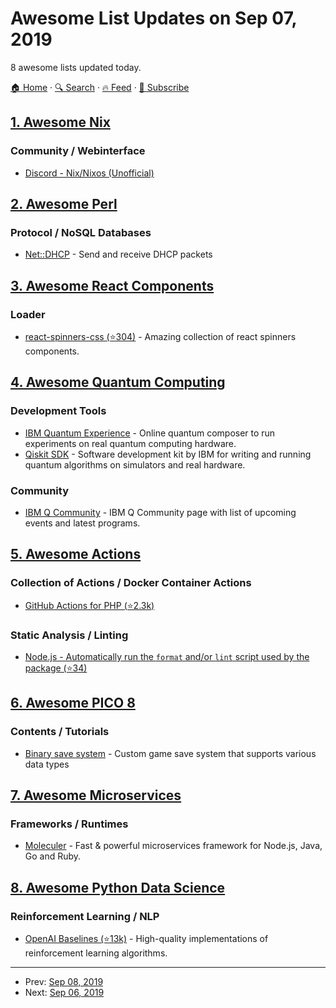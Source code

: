 # Awesome List Updates on Sep 07, 2019

8 awesome lists updated today.

[🏠 Home](/README.md) · [🔍 Search](https://test.trackawesomelist.com/search/) · [🔥 Feed](https://test.trackawesomelist.com/rss.xml) · [📮 Subscribe](https://trackawesomelist.us17.list-manage.com/subscribe?u=d2f0117aa829c83a63ec63c2f&id=36a103854c)



## [1. Awesome Nix](/content/nix-community/awesome-nix/README.md)

### Community / Webinterface

*   [Discord - Nix/Nixos (Unofficial)](https://discord.gg/BMUCQx6)

## [2. Awesome Perl](/content/hachiojipm/awesome-perl/README.md)

### Protocol / NoSQL Databases

*   [Net::DHCP](https://metacpan.org/pod/Net::DHCP) - Send and receive DHCP packets

## [3. Awesome React Components](/content/brillout/awesome-react-components/README.md)

### Loader

*   [react-spinners-css (⭐304)](https://github.com/JoshK2/react-spinners-css) - Amazing collection of react spinners components.

## [4. Awesome Quantum Computing](/content/desireevl/awesome-quantum-computing/README.md)

### Development Tools

*   [IBM Quantum Experience](https://quantum-computing.ibm.com) - Online quantum composer to run experiments on real quantum computing hardware.
*   [Qiskit SDK](https://qiskit.org) - Software development kit by IBM for writing and running quantum algorithms on simulators and real hardware.

### Community

*   [IBM Q Community](https://community.qiskit.org/) - IBM Q Community page with list of upcoming events and latest programs.

## [5. Awesome Actions](/content/sdras/awesome-actions/README.md)

### Collection of Actions / Docker Container Actions

*   [GitHub Actions for PHP (⭐2.3k)](https://github.com/shivammathur/setup-php)

### Static Analysis / Linting

*   [Node.js - Automatically run the `format` and/or `lint` script used by the package (⭐34)](https://github.com/MarvinJWendt/run-node-formatter)

## [6. Awesome PICO 8](/content/pico-8/awesome-PICO-8/README.md)

### Contents / Tutorials

*   [Binary save system](https://ultiman3rd.wordpress.com/2018/02/01/pico-8-binary-save-system/) - Custom game save system that supports various data types

## [7. Awesome Microservices](/content/mfornos/awesome-microservices/README.md)

### Frameworks / Runtimes

*   [Moleculer](http://moleculer.services/) - Fast & powerful microservices framework for Node.js, Java, Go and Ruby.

## [8. Awesome Python Data Science](/content/krzjoa/awesome-python-data-science/README.md)

### Reinforcement Learning / NLP

*   [OpenAI Baselines (⭐13k)](https://github.com/openai/baselines) - High-quality implementations of reinforcement learning algorithms.

---

- Prev: [Sep 08, 2019](/content/2019/09/08/README.md)
- Next: [Sep 06, 2019](/content/2019/09/06/README.md)